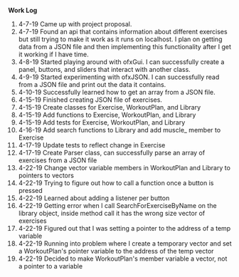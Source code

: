 **Work Log**

1. 4-7-19 Came up with project proposal.
1. 4-7-19 Found an api that contains information about different exercises but still trying to make
it work as it runs on localhost. I plan on getting data from a JSON file and then implementing 
this functionality after I get it working if I have time.
1. 4-8-19 Started playing around with ofxGui. I can successfully create a panel, buttons, 
and sliders that interact with another class. 
1. 4-9-19 Started experimenting with ofxJSON. I can successfully read from a JSON file 
and print out the data it contains. 
1. 4-10-19 Successfully learned how to get an array from a JSON file.
1. 4-15-19 Finished creating JSON file of exercises.
1. 4-15-19 Create classes for Exercise, WorkoutPlan, and Library
1. 4-15-19 Add functions to Exercise, WorkoutPlan, and Library
1. 4-15-19 Add tests for Exercise, WorkoutPlan, and Library
1. 4-16-19 Add search functions to Library and add muscle_ member to Exercise
1. 4-17-19 Update tests to reflect change in Exercise
1. 4-17-19 Create Parser class, can successfully parse an array of exercises from a JSON file
1. 4-22-19 Change vector variable members in WorkoutPlan and Library to pointers to vectors
1. 4-22-19 Trying to figure out how to call a function once a button is pressed
1. 4-22-19 Learned about adding a listener per button
1. 4-22-19 Getting error when I call SearchForExerciseByName on the library object, inside method
call it has the wrong size vector of exercises
1. 4-22-19 Figured out that I was setting a pointer to the address of a temp variable
1. 4-22-19 Running into problem where I create a temporary vector and set a WorkoutPlan's 
pointer variable to the address of the temp vector
1. 4-22-19 Decided to make WorkoutPlan's member variable a vector, not a pointer to a variable

